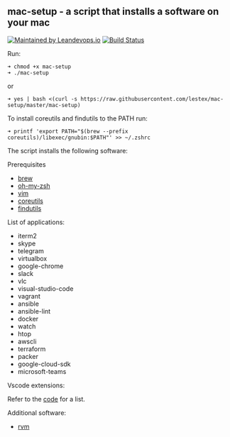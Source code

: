 ## mac-setup - a script that installs a software on your mac
[![Maintained by Leandevops.io](https://img.shields.io/badge/maintained%20by-leandevops-green.svg)](https://img.shields.io/badge/maintained%20by-leandevops-green.svg)
[![Build Status](https://www.travis-ci.org/leandevops/env-setup.svg?branch=master)](https://www.travis-ci.org/leandevops/env-setup)

Run:

    ➜ chmod +x mac-setup
    ➜ ./mac-setup

or

    ➜ yes | bash <(curl -s https://raw.githubusercontent.com/lestex/mac-setup/master/mac-setup)

To install coreutils and findutils to the PATH run:

    ➜ printf 'export PATH="$(brew --prefix coreutils)/libexec/gnubin:$PATH"' >> ~/.zshrc

The script installs the following software:

Prerequisites
- [brew](https://brew.sh/)
- [oh-my-zsh](https://github.com/robbyrussell/oh-my-zsh)
- [vim](https://www.vim.org/)
- [coreutils](https://www.gnu.org/software/coreutils/)
- [findutils](https://www.gnu.org/software/findutils/)

List of applications:
- iterm2
- skype
- telegram
- virtualbox
- google-chrome
- slack
- vlc
- visual-studio-code
- vagrant
- ansible
- ansible-lint
- docker
- watch 
- htop
- awscli
- terraform
- packer
- google-cloud-sdk
- microsoft-teams

Vscode extensions:

Refer to the [code](https://github.com/leandevops/mac-setup/blob/master/mac-setup#L101-L132) for a list.

Additional software:
- [rvm](https://rvm.io)
